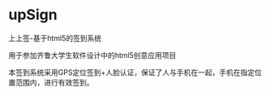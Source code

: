 # upSign

上上签-基于html5的签到系统

用于参加齐鲁大学生软件设计中的html5创意应用项目

本签到系统采用GPS定位签到+人脸认证，保证了人与手机在一起，手机在指定位置范围内，进行有效签到。
